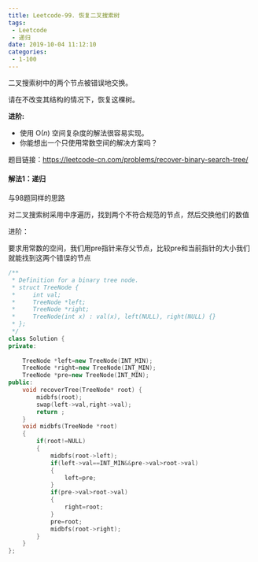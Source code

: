 ```yaml
---
title: Leetcode-99. 恢复二叉搜索树
tags:
 - Leetcode
 - 递归
date: 2019-10-04 11:12:10
categories:
 - 1-100
---
```


二叉搜索树中的两个节点被错误地交换。

请在不改变其结构的情况下，恢复这棵树。

**进阶:**

- 使用 O(*n*) 空间复杂度的解法很容易实现。
- 你能想出一个只使用常数空间的解决方案吗？

题目链接：<https://leetcode-cn.com/problems/recover-binary-search-tree/> 

<!--more-->

#### 解法1：递归

与98题同样的思路

对二叉搜索树采用中序遍历，找到两个不符合规范的节点，然后交换他们的数值

进阶：

要求用常数的空间，我们用pre指针来存父节点，比较pre和当前指针的大小我们就能找到这两个错误的节点

```c++
/**
 * Definition for a binary tree node.
 * struct TreeNode {
 *     int val;
 *     TreeNode *left;
 *     TreeNode *right;
 *     TreeNode(int x) : val(x), left(NULL), right(NULL) {}
 * };
 */
class Solution {
private:
    
    TreeNode *left=new TreeNode(INT_MIN);
    TreeNode *right=new TreeNode(INT_MIN);
    TreeNode *pre=new TreeNode(INT_MIN);
public:
    void recoverTree(TreeNode* root) {
        midbfs(root);
        swap(left->val,right->val);
        return ;
    }
    void midbfs(TreeNode *root)
    {
        if(root!=NULL)
        {
            midbfs(root->left);
            if(left->val==INT_MIN&&pre->val>root->val)
            {
                left=pre;
            }
            if(pre->val>root->val)
            {
                right=root;
            }
            pre=root;
            midbfs(root->right);
        }
    }
};
```

